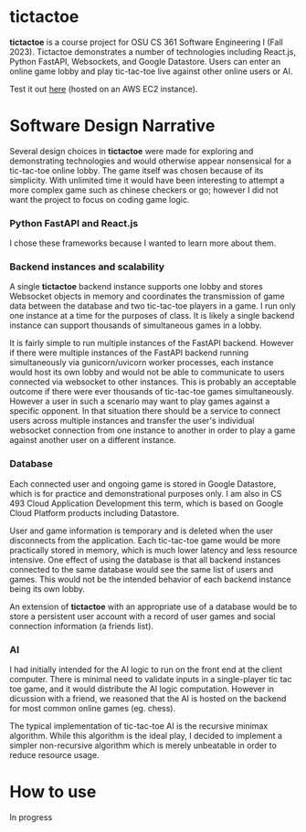 # tictactoe
**tictactoe** is a course project for OSU CS 361 Software Engineering I (Fall 2023). Tictactoe demonstrates a number of technologies including React.js, Python FastAPI, Websockets, and Google Datastore. Users can enter an online game lobby and play tic-tac-toe live against other online users or AI. 

Test it out [here](http://ec2-35-89-77-105.us-west-2.compute.amazonaws.com:3000/) (hosted on an AWS EC2 instance).

# Software Design Narrative
Several design choices in **tictactoe** were made for exploring and demonstrating technologies and would otherwise appear nonsensical for a tic-tac-toe online lobby. The game itself was chosen because of its simplicity. With unlimited time it would have been interesting to attempt a more complex game such as chinese checkers or go; however I did not want the project to focus on coding game logic. 

### Python FastAPI and React.js
I chose these frameworks because I wanted to learn more about them. 

### Backend instances and scalability
A single **tictactoe** backend instance supports one lobby and stores Websocket objects in memory and coordinates the transmission of game data between the database and two tic-tac-toe players in a game. I run only one instance at a time for the purposes of class. It is likely a single backend instance can support thousands of simultaneous games in a lobby. 

It is fairly simple to run multiple instances of the FastAPI backend. However if there were multiple instances of the FastAPI backend running simultaneously via gunicorn/uvicorn worker processes, each instance would host its own lobby and would not be able to communicate to users connected via websocket to other instances. This is probably an acceptable outcome if there were ever thousands of tic-tac-toe games simultaneously. However a user in such a scenario may want to play games against a specific opponent. In that situation there should be a service to connect users across multiple instances and transfer the user's individual websocket connection from one instance to another in order to play a game against another user on a different instance. 

### Database 
Each connected user and ongoing game is stored in Google Datastore, which is for practice and demonstrational purposes only. I am also in CS 493 Cloud Application Development this term, which is based on Google Cloud Platform products including Datastore. 

User and game information is temporary and is deleted when the user disconnects from the application. Each tic-tac-toe game would be more practically stored in memory, which is much lower latency and less resource intensive.  One effect of using the database is that all backend instances connected to the same database would see the same list of users and games. This would not be the intended behavior of each backend instance being its own lobby. 

An extension of **tictactoe** with an appropriate use of a database would be to store a persistent user account with a record of user games and social connection information (a friends list). 

### AI
I had initially intended for the AI logic to run on the front end at the client computer. There is minimal need to validate inputs in a single-player tic tac toe game, and it would distribute the AI logic computation. However in dicussion with a friend, we reasoned that the AI is hosted on the backend for most common online games (eg. chess).

The typical implementation of tic-tac-toe AI is the recursive minimax algorithm. While this algorithm is the ideal play, I decided to implement a simpler non-recursive algorithm which is merely unbeatable in order to reduce resource usage. 

# How to use
In progress

